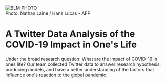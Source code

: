 ![BLM PHOTO]() <br />
Photo: Nathan Laine / Hans Lucas - AFP 

# A Twitter Data Analysis of the COVID-19 Impact in One's Life

Under the broad research question: What are the impact of COVID-19 in ones life? Our team collected Twitter data to answer research hypothesis, producing models, and have a better understanding of the factors that influence one's reaction to the global pandemic.
